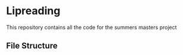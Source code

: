 # Lipreading
This repository contains all the code for the summers masters project
## File Structure


